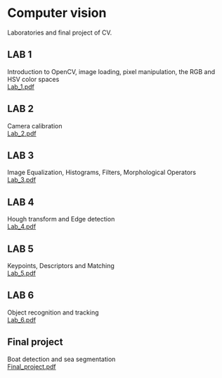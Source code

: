 # Computer vision
Laboratories and final project of CV.
## LAB 1 
Introduction to OpenCV, image loading, pixel manipulation, the RGB and HSV color spaces\
[Lab_1.pdf](https://github.com/Gioo96/Computer-vision/files/10149242/Lab1.pdf)
## LAB 2
Camera calibration\
[Lab_2.pdf](https://github.com/Gioo96/Computer-vision/files/10149256/Lab_2.pdf)
## LAB 3
Image Equalization, Histograms, Filters, Morphological Operators\
[Lab_3.pdf](https://github.com/Gioo96/Computer-vision/files/10149257/Lab_3.pdf)
## LAB 4
Hough transform and Edge detection\
[Lab_4.pdf](https://github.com/Gioo96/Computer-vision/files/10149259/Lab_4.pdf)
## LAB 5
Keypoints, Descriptors and Matching\
[Lab_5.pdf](https://github.com/Gioo96/Computer-vision/files/10149260/Lab_5.pdf)
## LAB 6
Object recognition and tracking\
[Lab_6.pdf](https://github.com/Gioo96/Computer-vision/files/10149261/Lab_6.pdf)

## Final project
Boat detection and sea segmentation\
[Final_project.pdf](https://github.com/Gioo96/Computer-vision/files/10149268/Final_project.pdf)
